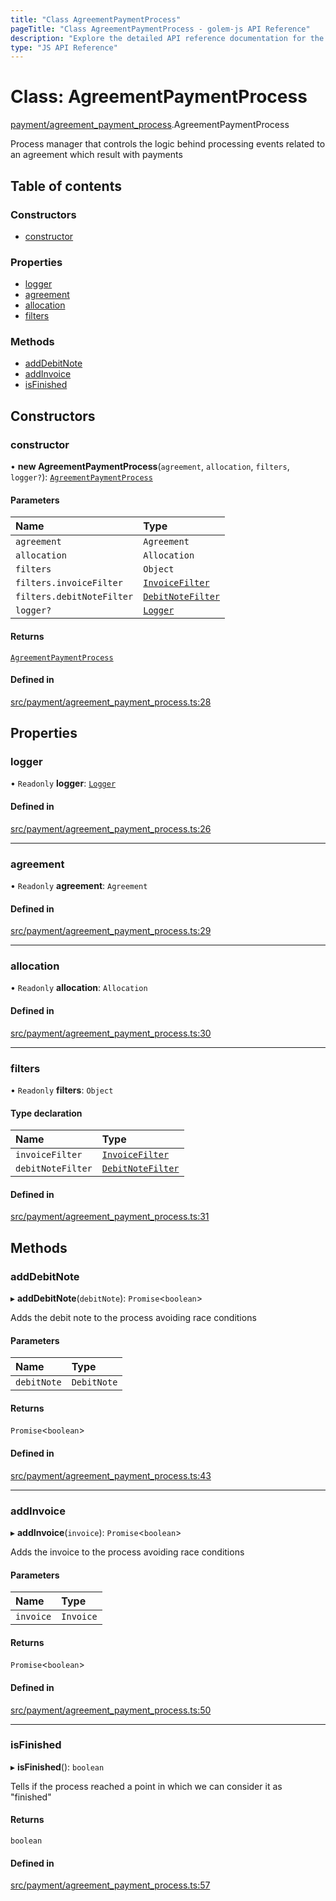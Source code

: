 ```yaml
---
title: "Class AgreementPaymentProcess"
pageTitle: "Class AgreementPaymentProcess - golem-js API Reference"
description: "Explore the detailed API reference documentation for the Class AgreementPaymentProcess within the golem-js SDK for the Golem Network."
type: "JS API Reference"
---
```

# Class: AgreementPaymentProcess

[payment/agreement\_payment\_process](../modules/payment_agreement_payment_process).AgreementPaymentProcess

Process manager that controls the logic behind processing events related to an agreement which result with payments

## Table of contents

### Constructors

- [constructor](payment_agreement_payment_process.AgreementPaymentProcess#constructor)

### Properties

- [logger](payment_agreement_payment_process.AgreementPaymentProcess#logger)
- [agreement](payment_agreement_payment_process.AgreementPaymentProcess#agreement)
- [allocation](payment_agreement_payment_process.AgreementPaymentProcess#allocation)
- [filters](payment_agreement_payment_process.AgreementPaymentProcess#filters)

### Methods

- [addDebitNote](payment_agreement_payment_process.AgreementPaymentProcess#adddebitnote)
- [addInvoice](payment_agreement_payment_process.AgreementPaymentProcess#addinvoice)
- [isFinished](payment_agreement_payment_process.AgreementPaymentProcess#isfinished)

## Constructors

### constructor

• **new AgreementPaymentProcess**(`agreement`, `allocation`, `filters`, `logger?`): [`AgreementPaymentProcess`](payment_agreement_payment_process.AgreementPaymentProcess)

#### Parameters

| Name | Type |
| :------ | :------ |
| `agreement` | `Agreement` |
| `allocation` | `Allocation` |
| `filters` | `Object` |
| `filters.invoiceFilter` | [`InvoiceFilter`](../modules/payment_service#invoicefilter) |
| `filters.debitNoteFilter` | [`DebitNoteFilter`](../modules/payment_service#debitnotefilter) |
| `logger?` | [`Logger`](../interfaces/utils_logger_logger.Logger) |

#### Returns

[`AgreementPaymentProcess`](payment_agreement_payment_process.AgreementPaymentProcess)

#### Defined in

[src/payment/agreement_payment_process.ts:28](https://github.com/golemfactory/golem-js/blob/9789a95/src/payment/agreement_payment_process.ts#L28)

## Properties

### logger

• `Readonly` **logger**: [`Logger`](../interfaces/utils_logger_logger.Logger)

#### Defined in

[src/payment/agreement_payment_process.ts:26](https://github.com/golemfactory/golem-js/blob/9789a95/src/payment/agreement_payment_process.ts#L26)

___

### agreement

• `Readonly` **agreement**: `Agreement`

#### Defined in

[src/payment/agreement_payment_process.ts:29](https://github.com/golemfactory/golem-js/blob/9789a95/src/payment/agreement_payment_process.ts#L29)

___

### allocation

• `Readonly` **allocation**: `Allocation`

#### Defined in

[src/payment/agreement_payment_process.ts:30](https://github.com/golemfactory/golem-js/blob/9789a95/src/payment/agreement_payment_process.ts#L30)

___

### filters

• `Readonly` **filters**: `Object`

#### Type declaration

| Name | Type |
| :------ | :------ |
| `invoiceFilter` | [`InvoiceFilter`](../modules/payment_service#invoicefilter) |
| `debitNoteFilter` | [`DebitNoteFilter`](../modules/payment_service#debitnotefilter) |

#### Defined in

[src/payment/agreement_payment_process.ts:31](https://github.com/golemfactory/golem-js/blob/9789a95/src/payment/agreement_payment_process.ts#L31)

## Methods

### addDebitNote

▸ **addDebitNote**(`debitNote`): `Promise`\<`boolean`\>

Adds the debit note to the process avoiding race conditions

#### Parameters

| Name | Type |
| :------ | :------ |
| `debitNote` | `DebitNote` |

#### Returns

`Promise`\<`boolean`\>

#### Defined in

[src/payment/agreement_payment_process.ts:43](https://github.com/golemfactory/golem-js/blob/9789a95/src/payment/agreement_payment_process.ts#L43)

___

### addInvoice

▸ **addInvoice**(`invoice`): `Promise`\<`boolean`\>

Adds the invoice to the process avoiding race conditions

#### Parameters

| Name | Type |
| :------ | :------ |
| `invoice` | `Invoice` |

#### Returns

`Promise`\<`boolean`\>

#### Defined in

[src/payment/agreement_payment_process.ts:50](https://github.com/golemfactory/golem-js/blob/9789a95/src/payment/agreement_payment_process.ts#L50)

___

### isFinished

▸ **isFinished**(): `boolean`

Tells if the process reached a point in which we can consider it as "finished"

#### Returns

`boolean`

#### Defined in

[src/payment/agreement_payment_process.ts:57](https://github.com/golemfactory/golem-js/blob/9789a95/src/payment/agreement_payment_process.ts#L57)
